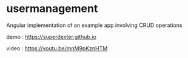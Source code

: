# usermanagement
Angular implementation of an example app involving  CRUD operations


demo : https://superdexter.github.io


video : https://youtu.be/mnM9pKznHTM


